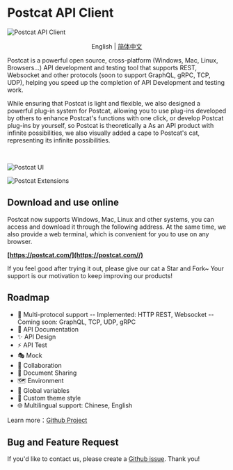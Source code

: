 # Postcat API Client

![Postcat API Client](http://data.eolinker.com/course/QbLMSaJ7f3dcd0b075a7031b31f8acb486e0a090f1bdc8d.jpeg)
<p align="center"><span>English</span> | <a href="/README.md">简体中文</a></p>

Postcat is a powerful open source, cross-platform (Windows, Mac, Linux, Browsers...) API development and testing tool that supports REST, Websocket and other protocols (soon to support GraphQL, gRPC, TCP, UDP), helping you speed up the completion of API Development and testing work.

While ensuring that Postcat is light and flexible, we also designed a powerful plug-in system for Postcat, allowing you to use plug-ins developed by others to enhance Postcat's functions with one click, or develop Postcat plug-ins by yourself, so Postcat is theoretically a As an API product with infinite possibilities, we also visually added a cape to Postcat's cat, representing its infinite possibilities.

</br>

![Postcat UI](http://data.eolinker.com/course/7UYEmJb7b87f58cc42b9528058c673ff41bd96da6a77d71.png)

![Postcat Extensions](http://data.eolinker.com/course/Q9jIAtIc498a3fa46199654df2ffb7b4fdb48b2ebb88ba3.png)

## Download and use online

Postcat now supports Windows, Mac, Linux and other systems, you can access and download it through the following address. At the same time, we also provide a web terminal, which is convenient for you to use on any browser.

**[https://postcat.com/](https://postcat.com//)**

If you feel good after trying it out, please give our cat a Star and Fork~ Your support is our motivation to keep improving our products!

## Roadmap

- 🚀 Multi-protocol support
-- Implemented: HTTP REST, Websocket
-- Coming soon: GraphQL, TCP, UDP, gRPC
- 📕 API Documentation
- ✨ API Design
- ⚡ API Test
- 🎭 Mock
- 🙌 Collaboration
- 🎈 Document Sharing
- 🗺 Environment
- 🧶 Global variables
- 🧩 Custom theme style
- 🌐 Multilingual support: Chinese, English

Learn more：[Github Project](https://github.com/orgs/eolinker/projects/1/views/16)

## Bug and Feature Request

If you'd like to contact us, please create a [Github issue](https://github.com/eolinker/postcat/issues). Thank you!
